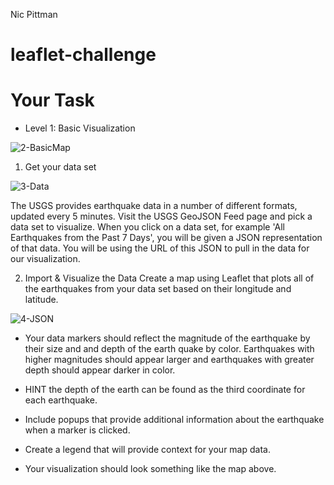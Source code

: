Nic Pittman

# leaflet-challenge

# Your Task

* Level 1: Basic Visualization


![2-BasicMap](https://user-images.githubusercontent.com/69124282/103680239-df2bc680-4f53-11eb-9bfe-02b1cc485bd5.png)

 1. Get your data set
 
 ![3-Data](https://user-images.githubusercontent.com/69124282/103680236-ddfa9980-4f53-11eb-8851-8a9b84f390d7.png)

The USGS provides earthquake data in a number of different formats, updated every 5 minutes. Visit the USGS GeoJSON Feed page and pick a data set to visualize. When you click on a data set, for example 'All Earthquakes from the Past 7 Days', you will be given a JSON representation of that data. You will be using the URL of this JSON to pull in the data for our visualization.


 2. Import & Visualize the Data
Create a map using Leaflet that plots all of the earthquakes from your data set based on their longitude and latitude.

![4-JSON](https://user-images.githubusercontent.com/69124282/103680234-dcc96c80-4f53-11eb-9bea-fb4548b930e2.png)


* Your data markers should reflect the magnitude of the earthquake by their size and and depth of the earth quake by color. Earthquakes with higher magnitudes should appear larger and earthquakes with greater depth should appear darker in color.


* HINT the depth of the earth can be found as the third coordinate for each earthquake.


* Include popups that provide additional information about the earthquake when a marker is clicked.


* Create a legend that will provide context for your map data.


* Your visualization should look something like the map above.




